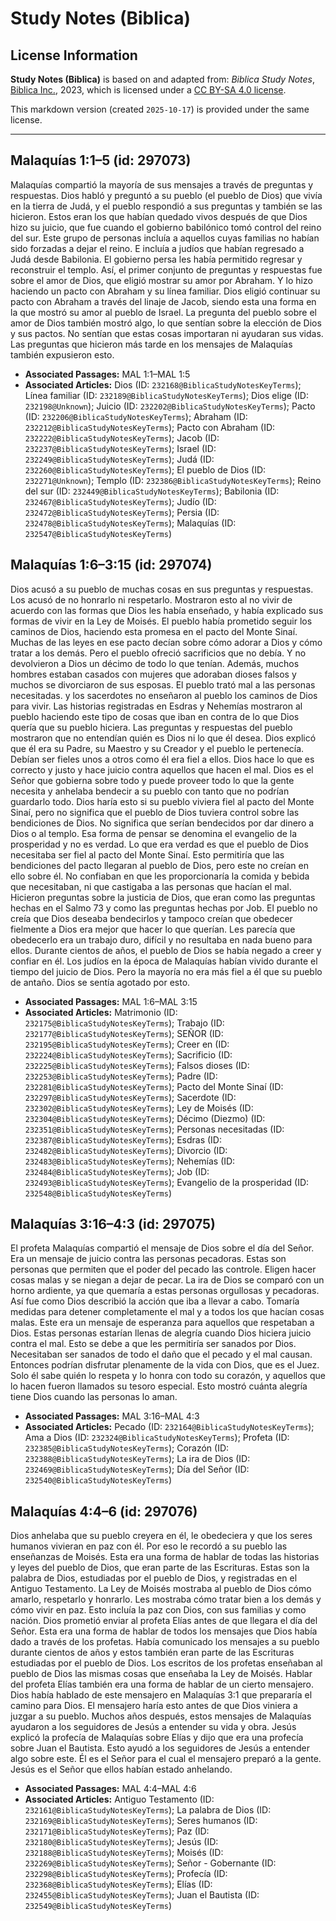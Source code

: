 # Study Notes (Biblica)

## License Information

**Study Notes (Biblica)** is based on and adapted from: _Biblica Study Notes_, [Biblica Inc.](https://www.biblica.com/), 2023, which is licensed under a [CC BY-SA 4.0 license](https://creativecommons.org/licenses/by-sa/4.0/legalcode.en).

This markdown version (created `2025-10-17`) is provided under the same license.



--------------------------------

## Malaquías 1:1–5 (id: 297073)

Malaquías compartió la mayoría de sus mensajes a través de preguntas y respuestas. Dios habló y preguntó a su pueblo (el pueblo de Dios) que vivía en la tierra de Judá, y el pueblo respondió a sus preguntas y también se las hicieron. Estos eran los que habían quedado vivos después de que Dios hizo su juicio, que fue cuando el gobierno babilónico tomó control del reino del sur. Este grupo de personas incluía a aquellos cuyas familias no habían sido forzadas a dejar el reino. E incluía a judíos que habían regresado a Judá desde Babilonia. El gobierno persa les había permitido regresar y reconstruir el templo. Así, el primer conjunto de preguntas y respuestas fue sobre el amor de Dios, que eligió mostrar su amor por Abraham. Y lo hizo haciendo un pacto con Abraham y su línea familiar. Dios eligió continuar su pacto con Abraham a través del linaje de Jacob, siendo esta una forma en la que mostró su amor al pueblo de Israel. La pregunta del pueblo sobre el amor de Dios también mostró algo, lo que sentían sobre la elección de Dios y sus pactos. No sentían que estas cosas importaran ni ayudaran sus vidas. Las preguntas que hicieron más tarde en los mensajes de Malaquías también expusieron esto.

* **Associated Passages:** MAL 1:1–MAL 1:5
* **Associated Articles:** Dios (ID: `232168@BiblicaStudyNotesKeyTerms`); Línea familiar (ID: `232189@BiblicaStudyNotesKeyTerms`); Dios elige (ID: `232198@Unknown`); Juicio (ID: `232202@BiblicaStudyNotesKeyTerms`); Pacto (ID: `232206@BiblicaStudyNotesKeyTerms`); Abraham (ID: `232212@BiblicaStudyNotesKeyTerms`); Pacto con Abraham (ID: `232222@BiblicaStudyNotesKeyTerms`); Jacob (ID: `232237@BiblicaStudyNotesKeyTerms`); Israel (ID: `232249@BiblicaStudyNotesKeyTerms`); Judá (ID: `232260@BiblicaStudyNotesKeyTerms`); El pueblo de Dios (ID: `232271@Unknown`); Templo (ID: `232386@BiblicaStudyNotesKeyTerms`); Reino del sur (ID: `232449@BiblicaStudyNotesKeyTerms`); Babilonia (ID: `232467@BiblicaStudyNotesKeyTerms`); Judío (ID: `232472@BiblicaStudyNotesKeyTerms`); Persia (ID: `232478@BiblicaStudyNotesKeyTerms`); Malaquías (ID: `232547@BiblicaStudyNotesKeyTerms`)

## Malaquías 1:6–3:15 (id: 297074)

Dios acusó a su pueblo de muchas cosas en sus preguntas y respuestas. Los acusó de no honrarlo ni respetarlo. Mostraron esto al no vivir de acuerdo con las formas que Dios les había enseñado, y había explicado sus formas de vivir en la Ley de Moisés. El pueblo había prometido seguir los caminos de Dios, haciendo esta promesa en el pacto del Monte Sinaí. Muchas de las leyes en ese pacto decían sobre cómo adorar a Dios y cómo tratar a los demás. Pero el pueblo ofreció sacrificios que no debía. Y no devolvieron a Dios un décimo de todo lo que tenían. Además, muchos hombres estaban casados con mujeres que adoraban dioses falsos y muchos se divorciaron de sus esposas. El pueblo trató mal a las personas necesitadas. y los sacerdotes no enseñaron al pueblo los caminos de Dios para vivir. Las historias registradas en Esdras y Nehemías mostraron al pueblo haciendo este tipo de cosas que iban en contra de lo que Dios quería que su pueblo hiciera. Las preguntas y respuestas del pueblo mostraron que no entendían quién es Dios ni lo que él desea. Dios explicó que él era su Padre, su Maestro y su Creador y el pueblo le pertenecía. Debían ser fieles unos a otros como él era fiel a ellos. Dios hace lo que es correcto y justo y hace juicio contra aquellos que hacen el mal. Dios es el Señor que gobierna sobre todo y puede proveer todo lo que la gente necesita y anhelaba bendecir a su pueblo con tanto que no podrían guardarlo todo. Dios haría esto si su pueblo viviera fiel al pacto del Monte Sinaí, pero no significa que el pueblo de Dios tuviera control sobre las bendiciones de Dios. No significa que serían bendecidos por dar dinero a Dios o al templo. Esa forma de pensar se denomina el evangelio de la prosperidad y no es verdad. Lo que era verdad es que el pueblo de Dios necesitaba ser fiel al pacto del Monte Sinaí. Esto permitiría que las bendiciones del pacto llegaran al pueblo de Dios, pero este no creían en ello sobre él. No confiaban en que les proporcionaría la comida y bebida que necesitaban, ni que castigaba a las personas que hacían el mal. Hicieron preguntas sobre la justicia de Dios, que eran como las preguntas hechas en el Salmo 73 y como las preguntas hechas por Job. El pueblo no creía que Dios deseaba bendecirlos y tampoco creían que obedecer fielmente a Dios era mejor que hacer lo que querían. Les parecía que obedecerlo era un trabajo duro, difícil y no resultaba en nada bueno para ellos. Durante cientos de años, el pueblo de Dios se había negado a creer y confiar en él. Los judíos en la época de Malaquías habían vivido durante el tiempo del juicio de Dios. Pero la mayoría no era más fiel a él que su pueblo de antaño. Dios se sentía agotado por esto.

* **Associated Passages:** MAL 1:6–MAL 3:15
* **Associated Articles:** Matrimonio (ID: `232175@BiblicaStudyNotesKeyTerms`); Trabajo (ID: `232177@BiblicaStudyNotesKeyTerms`); SEÑOR (ID: `232195@BiblicaStudyNotesKeyTerms`); Creer en (ID: `232224@BiblicaStudyNotesKeyTerms`); Sacrificio (ID: `232225@BiblicaStudyNotesKeyTerms`); Falsos dioses (ID: `232253@BiblicaStudyNotesKeyTerms`); Padre (ID: `232281@BiblicaStudyNotesKeyTerms`); Pacto del Monte Sinaí (ID: `232297@BiblicaStudyNotesKeyTerms`); Sacerdote (ID: `232302@BiblicaStudyNotesKeyTerms`); Ley de Moisés (ID: `232304@BiblicaStudyNotesKeyTerms`); Décimo (Diezmo) (ID: `232351@BiblicaStudyNotesKeyTerms`); Personas necesitadas (ID: `232387@BiblicaStudyNotesKeyTerms`); Esdras (ID: `232482@BiblicaStudyNotesKeyTerms`); Divorcio (ID: `232483@BiblicaStudyNotesKeyTerms`); Nehemías (ID: `232484@BiblicaStudyNotesKeyTerms`); Job (ID: `232493@BiblicaStudyNotesKeyTerms`); Evangelio de la prosperidad (ID: `232548@BiblicaStudyNotesKeyTerms`)

## Malaquías 3:16–4:3 (id: 297075)

El profeta Malaquías compartió el mensaje de Dios sobre el día del Señor. Era un mensaje de juicio contra las personas pecadoras. Estas son personas que permiten que el poder del pecado las controle. Eligen hacer cosas malas y se niegan a dejar de pecar. La ira de Dios se comparó con un horno ardiente, ya que quemaría a estas personas orgullosas y pecadoras. Así fue como Dios describió la acción que iba a llevar a cabo. Tomaría medidas para detener completamente el mal y a todos los que hacían cosas malas. Este era un mensaje de esperanza para aquellos que respetaban a Dios. Estas personas estarían llenas de alegría cuando Dios hiciera juicio contra el mal. Esto se debe a que les permitiría ser sanados por Dios. Necesitaban ser sanados de todo el daño que el pecado y el mal causan. Entonces podrían disfrutar plenamente de la vida con Dios, que es el Juez. Solo él sabe quién lo respeta y lo honra con todo su corazón, y aquellos que lo hacen fueron llamados su tesoro especial. Esto mostró cuánta alegría tiene Dios cuando las personas lo aman.

* **Associated Passages:** MAL 3:16–MAL 4:3
* **Associated Articles:** Pecado (ID: `232164@BiblicaStudyNotesKeyTerms`); Ama a Dios (ID: `232324@BiblicaStudyNotesKeyTerms`); Profeta (ID: `232385@BiblicaStudyNotesKeyTerms`); Corazón (ID: `232388@BiblicaStudyNotesKeyTerms`); La ira de Dios (ID: `232469@BiblicaStudyNotesKeyTerms`); Día del Señor (ID: `232540@BiblicaStudyNotesKeyTerms`)

## Malaquías 4:4–6 (id: 297076)

Dios anhelaba que su pueblo creyera en él, le obedeciera y que los seres humanos vivieran en paz con él. Por eso le recordó a su pueblo las enseñanzas de Moisés. Esta era una forma de hablar de todas las historias y leyes del pueblo de Dios, que eran parte de las Escrituras. Estas son la palabra de Dios, estudiadas por el pueblo de Dios, y registradas en el Antiguo Testamento. La Ley de Moisés mostraba al pueblo de Dios cómo amarlo, respetarlo y honrarlo. Les mostraba cómo tratar bien a los demás y cómo vivir en paz. Esto incluía la paz con Dios, con sus familias y como nación. Dios prometió enviar al profeta Elías antes de que llegara el día del Señor. Esta era una forma de hablar de todos los mensajes que Dios había dado a través de los profetas. Había comunicado los mensajes a su pueblo durante cientos de años y estos también eran parte de las Escrituras estudiadas por el pueblo de Dios. Los escritos de los profetas enseñaban al pueblo de Dios las mismas cosas que enseñaba la Ley de Moisés. Hablar del profeta Elías también era una forma de hablar de un cierto mensajero. Dios había hablado de este mensajero en Malaquías 3:1 que prepararía el camino para Dios. El mensajero haría esto antes de que Dios viniera a juzgar a su pueblo. Muchos años después, estos mensajes de Malaquías ayudaron a los seguidores de Jesús a entender su vida y obra. Jesús explicó la profecía de Malaquías sobre Elías y dijo que era una profecía sobre Juan el Bautista. Esto ayudó a los seguidores de Jesús a entender algo sobre este. Él es el Señor para el cual el mensajero preparó a la gente. Jesús es el Señor que ellos habían estado anhelando.

* **Associated Passages:** MAL 4:4–MAL 4:6
* **Associated Articles:** Antiguo Testamento (ID: `232161@BiblicaStudyNotesKeyTerms`); La palabra de Dios (ID: `232169@BiblicaStudyNotesKeyTerms`); Seres humanos (ID: `232171@BiblicaStudyNotesKeyTerms`); Paz (ID: `232180@BiblicaStudyNotesKeyTerms`); Jesús (ID: `232188@BiblicaStudyNotesKeyTerms`); Moisés (ID: `232269@BiblicaStudyNotesKeyTerms`); Señor - Gobernante (ID: `232298@BiblicaStudyNotesKeyTerms`); Profecía (ID: `232368@BiblicaStudyNotesKeyTerms`); Elías (ID: `232455@BiblicaStudyNotesKeyTerms`); Juan el Bautista (ID: `232549@BiblicaStudyNotesKeyTerms`)

